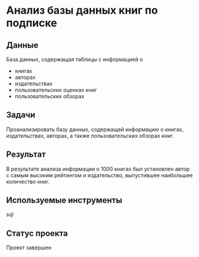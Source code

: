 # Анализ базы данных книг по подписке
## Данные
База данных, содержащая таблицы с информацией о
- книгах
- авторах
- издательствах
- пользовательских оценках книг
- пользовательских обзорах
## Задачи
Проанализировать базу данных, содержащей информацию о книгах, издательствах, авторах, а также пользовательских обзорах книг. 
## Результат
В результате анализа информации о 1000 книгах был установлен автор с самым высоким рейтингом и издательство, выпустившее наибольшее количество книг.
## Используемые инструменты
sql
## Статус проекта
Проект завершен
